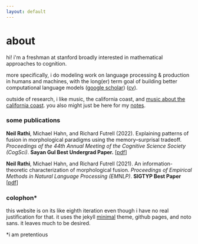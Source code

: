 ```yaml
---
layout: default
---
```


# about

hi! i'm a freshman at stanford broadly interested in mathematical approaches to cognition.

more specifically, i do modeling work on language processing & production in humans and machines, with the long(er) term goal of building better computational language models ([google scholar](https://scholar.google.com/citations?user=9r4-IukAAAAJ&hl=en)) ([cv](./assets/vitae.pdf)).

outside of research, i like music, the california coast, and [music about the california coast](https://open.spotify.com/track/27ytYULTu6QSZBhGaOKq9i?si=8180e48578264a2a). you also might just be here for my [notes](./notes.html).

### some publications

**Neil Rathi**, Michael Hahn, and Richard Futrell (2022). Explaining patterns of fusion in morphological paradigms using the memory–surprisal tradeoff. _Proceedings of the 44th Annual Meeting of the Cognitive Science Society (CogSci)_. **Sayan Gul Best Undergrad Paper.** \[[pdf](https://escholarship.org/content/qt0v03z6xb/qt0v03z6xb.pdf)\]

**Neil Rathi**, Michael Hahn, and Richard Futrell (2021). An information-theoretic characterization of morphological fusion. _Proceedings of Empirical Methods in Natural Language Processing (EMNLP)_. **SIGTYP Best Paper** \[[pdf](https://aclanthology.org/2021.emnlp-main.793.pdf)\]

### colophon\*

this website is on its like eighth iteration even though i have no real justification for that. it uses the jekyll [minimal](https://github.com/orderedlist/minimal) theme, github pages, and noto sans. it leaves much to be desired.

\*i am pretentious